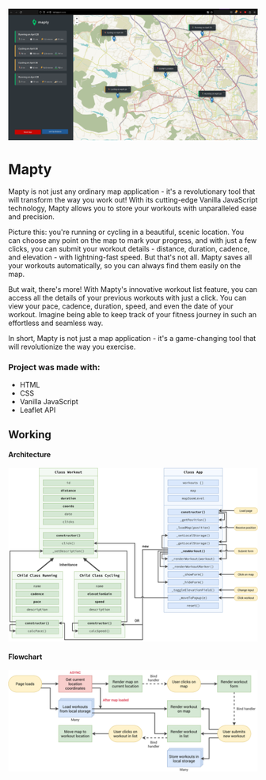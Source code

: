 <img src="https://github.com/manas-shinde/mapty/blob/development/Screenshot.png?raw=true" ></img>

# Mapty

Mapty is not just any ordinary map application - it's a revolutionary tool that will transform the way you work out! With its cutting-edge Vanilla JavaScript technology, Mapty allows you to store your workouts with unparalleled ease and precision.

Picture this: you're running or cycling in a beautiful, scenic location. You can choose any point on the map to mark your progress, and with just a few clicks, you can submit your workout details - distance, duration, cadence, and elevation - with lightning-fast speed. But that's not all. Mapty saves all your workouts automatically, so you can always find them easily on the map.

But wait, there's more! With Mapty's innovative workout list feature, you can access all the details of your previous workouts with just a click. You can view your pace, cadence, duration, speed, and even the date of your workout. Imagine being able to keep track of your fitness journey in such an effortless and seamless way.

In short, Mapty is not just a map application - it's a game-changing tool that will revolutionize the way you exercise.

### Project was made with:

- HTML
- CSS
- Vanilla JavaScript
- Leaflet API

## Working

#### Architecture

<img src="https://github.com/manas-shinde/mapty/blob/main/Mapty-architecture-final.png" width=800px/>

#### Flowchart

<img src="https://github.com/manas-shinde/mapty/blob/main/Mapty-flowchart.png" width=800px />
